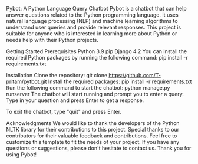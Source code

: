 Pybot: A Python Language Query Chatbot
Pybot is a chatbot that can help answer questions related to the Python programming language. It uses natural language processing (NLP) and machine learning algorithms to understand user queries and provide relevant responses. This project is suitable for anyone who is interested in learning more about Python or needs help with their Python projects.

Getting Started
Prerequisites
Python 3.9
pip
Django 4.2
You can install the required Python packages by running the following command:
pip install -r requirements.txt

Installation
Clone the repository:
git clone https://github.com/T-pritam/pytbot.git
Install the required packages:
pip install -r requirements.txt
Run the following command to start the chatbot:
python manage.py runserver
The chatbot will start running and prompt you to enter a query. Type in your question and press Enter to get a response.

To exit the chatbot, type "quit" and press Enter.

Acknowledgments
We would like to thank the developers of the Python NLTK library for their contributions to this project.
Special thanks to our contributors for their valuable feedback and contributions.
Feel free to customize this template to fit the needs of your project. If you have any questions or suggestions, please don't hesitate to contact us. Thank you for using Pybot!

